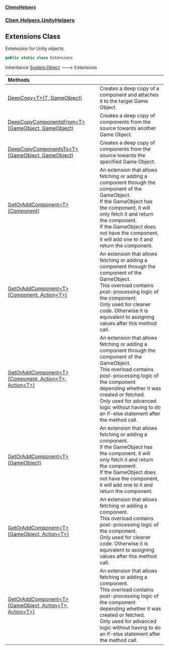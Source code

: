 #### [ChensHelpers](index 'index')
### [Chen.Helpers.UnityHelpers](Chen_Helpers_UnityHelpers 'Chen.Helpers.UnityHelpers')
## Extensions Class
Extensions for Unity objects.  
```csharp
public static class Extensions
```

Inheritance [System.Object](https://docs.microsoft.com/en-us/dotnet/api/System.Object 'System.Object') &#129106; Extensions  

| Methods | |
| :--- | :--- |
| [DeepCopy&lt;T&gt;(T, GameObject)](Chen_Helpers_UnityHelpers_Extensions_DeepCopy_T_(T_UnityEngine_GameObject) 'Chen.Helpers.UnityHelpers.Extensions.DeepCopy&lt;T&gt;(T, UnityEngine.GameObject)') | Creates a deep copy of a component and attaches it to the target Game Object.<br/> |
| [DeepCopyComponentsFrom&lt;T&gt;(GameObject, GameObject)](Chen_Helpers_UnityHelpers_Extensions_DeepCopyComponentsFrom_T_(UnityEngine_GameObject_UnityEngine_GameObject) 'Chen.Helpers.UnityHelpers.Extensions.DeepCopyComponentsFrom&lt;T&gt;(UnityEngine.GameObject, UnityEngine.GameObject)') | Creates a deep copy of components from the source towards another Game Object.<br/> |
| [DeepCopyComponentsTo&lt;T&gt;(GameObject, GameObject)](Chen_Helpers_UnityHelpers_Extensions_DeepCopyComponentsTo_T_(UnityEngine_GameObject_UnityEngine_GameObject) 'Chen.Helpers.UnityHelpers.Extensions.DeepCopyComponentsTo&lt;T&gt;(UnityEngine.GameObject, UnityEngine.GameObject)') | Creates a deep copy of components from the source towards the specified Game Object.<br/> |
| [GetOrAddComponent&lt;T&gt;(Component)](Chen_Helpers_UnityHelpers_Extensions_GetOrAddComponent_T_(UnityEngine_Component) 'Chen.Helpers.UnityHelpers.Extensions.GetOrAddComponent&lt;T&gt;(UnityEngine.Component)') | An extension that allows fetching or adding a component through the component of the GameObject.<br/>If the GameObject has the component, it will only fetch it and return the component.<br/>If the GameObject does not have the component, it will add one to it and return the component.<br/> |
| [GetOrAddComponent&lt;T&gt;(Component, Action&lt;T&gt;)](Chen_Helpers_UnityHelpers_Extensions_GetOrAddComponent_T_(UnityEngine_Component_System_Action_T_) 'Chen.Helpers.UnityHelpers.Extensions.GetOrAddComponent&lt;T&gt;(UnityEngine.Component, System.Action&lt;T&gt;)') | An extension that allows fetching or adding a component through the component of the GameObject.<br/>This overload contains post-processing logic of the component.<br/>Only used for cleaner code. Otherwise it is equivalent to assigning values after this method call.<br/> |
| [GetOrAddComponent&lt;T&gt;(Component, Action&lt;T&gt;, Action&lt;T&gt;)](Chen_Helpers_UnityHelpers_Extensions_GetOrAddComponent_T_(UnityEngine_Component_System_Action_T__System_Action_T_) 'Chen.Helpers.UnityHelpers.Extensions.GetOrAddComponent&lt;T&gt;(UnityEngine.Component, System.Action&lt;T&gt;, System.Action&lt;T&gt;)') | An extension that allows fetching or adding a component through the component of the GameObject.<br/>This overload contains post-processing logic of the component depending whether it was created or fetched.<br/>Only used for advanced logic without having to do an if-else statement after the method call.<br/> |
| [GetOrAddComponent&lt;T&gt;(GameObject)](Chen_Helpers_UnityHelpers_Extensions_GetOrAddComponent_T_(UnityEngine_GameObject) 'Chen.Helpers.UnityHelpers.Extensions.GetOrAddComponent&lt;T&gt;(UnityEngine.GameObject)') | An extension that allows fetching or adding a component.<br/>If the GameObject has the component, it will only fetch it and return the component.<br/>If the GameObject does not have the component, it will add one to it and return the component.<br/> |
| [GetOrAddComponent&lt;T&gt;(GameObject, Action&lt;T&gt;)](Chen_Helpers_UnityHelpers_Extensions_GetOrAddComponent_T_(UnityEngine_GameObject_System_Action_T_) 'Chen.Helpers.UnityHelpers.Extensions.GetOrAddComponent&lt;T&gt;(UnityEngine.GameObject, System.Action&lt;T&gt;)') | An extension that allows fetching or adding a component.<br/>This overload contains post-processing logic of the component.<br/>Only used for cleaner code. Otherwise it is equivalent to assigning values after this method call.<br/> |
| [GetOrAddComponent&lt;T&gt;(GameObject, Action&lt;T&gt;, Action&lt;T&gt;)](Chen_Helpers_UnityHelpers_Extensions_GetOrAddComponent_T_(UnityEngine_GameObject_System_Action_T__System_Action_T_) 'Chen.Helpers.UnityHelpers.Extensions.GetOrAddComponent&lt;T&gt;(UnityEngine.GameObject, System.Action&lt;T&gt;, System.Action&lt;T&gt;)') | An extension that allows fetching or adding a component.<br/>This overload contains post-processing logic of the component depending whether it was created or fetched.<br/>Only used for advanced logic without having to do an if-else statement after the method call.<br/> |

